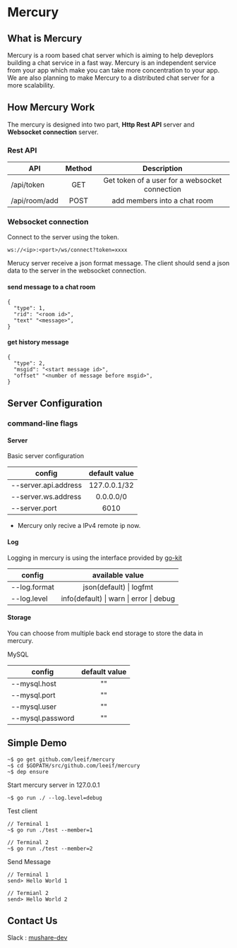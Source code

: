 Mercury
====

What is Mercury
----
Mercury is a room based chat server which is aiming to help deveplors building a chat service in a fast way. Mercury is an independent service from your app which make you can take more concentration to your app. We are also planning to make Mercury to a distributed chat server for a more scalability.

How Mercury Work
----
The mercury is designed into two part, **Http Rest API** server and **Websocket connection** server.

### Rest API
| API | Method | Description |
| ---- | :----: | :----: |
| /api/token | GET  | Get token of a user for a websocket connection |
| /api/room/add  | POST | add members into a chat room |

### Websocket connection
Connect to the server using the token.
```
ws://<ip>:<port>/ws/connect?token=xxxx
```
Merucy server receive a json format message. The client should send a json data to the server in the websocket connection.
#### send message to a chat room
```
{
  "type": 1,
  "rid": "<room id>",
  "text" "<message>",
}
```

#### get history message
```
{
  "type": 2,
  "msgid": "<start message id>",
  "offset" "<number of message before msgid>",
}
```


Server Configuration
---
### command-line flags

#### Server
Basic server configuration

| config | default value |
| ----- | :----: |
| --server.api.address | 127.0.0.1/32  |
| --server.ws.address | 0.0.0.0/0  |
| --server.port  | 6010 |

* Mercury only recive a IPv4 remote ip now.

#### Log

Logging in mercury is using the interface provided by [go-kit](https://github.com/go-kit/kit/tree/master/log)

| config | available value |
| ---- | :----: |
| --log.format | json(default) \| logfmt   |
| --log.level  | info(default) \| warn \| error \| debug  |

#### Storage
You can choose from multiple back end storage to store the data in mercury.

MySQL

| config | default value |
| ---- | :----: |
| --mysql.host | ""  |
| --mysql.port | ""  |
| --mysql.user | ""   |
| --mysql.password |  ""  |


Simple Demo
----
```
~$ go get github.com/leeif/mercury
~$ cd $GOPATH/src/github.com/leeif/mercury
~$ dep ensure
```
Start mercury server in 127.0.0.1
```
~$ go run ./ --log.level=debug
```

Test client
```
// Terminal 1
~$ go run ./test --member=1

// Terminal 2
~$ go run ./test --member=2
```

Send Message
```
// Terminal 1
send> Hello World 1

// Termianl 2
send> Hello World 2
```

Contact Us
----
Slack : [mushare-dev](https://mushare-dev.slack.com)
